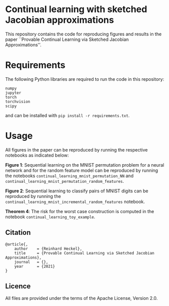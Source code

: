 # Continual learning with sketched Jacobian approximations

This repository contains the code for reproducing figures and results in the paper ``Provable Continual Learning via Sketched Jacobian
Approximations''.

# Requirements
The following Python libraries are required to run the code in this repository:

```
numpy
jupyter
torch
torchvision
scipy
```
and can be installed with `pip install -r requirements.txt`.

# Usage

All figures in the paper can be reproduced by running the respective notebooks as indicated below:

**Figure 1**: Sequential learning on the MNIST permutation problem for a neural network and for the random feature model can be reproduced by running the notebooks `continual_learning_mnist_permutation_NN` and `continual_learning_mnist_permutation_random_features`.

**Figure 2**: Sequential learning to classify pairs of MNIST digits can be reproduced by running the `continual_learning_mnist_incremental_random_features` notebook.
    
**Theorem 4**: The risk for the worst case construction is computed in the notebook `continual_learning_toy_example`.



## Citation
```
@article{,
    author    = {Reinhard Heckel},
    title     = {Provable Continual Learning via Sketched Jacobian Approximations},
    journal   = {},
    year      = {2021}
}
```

## Licence

All files are provided under the terms of the Apache License, Version 2.0.
